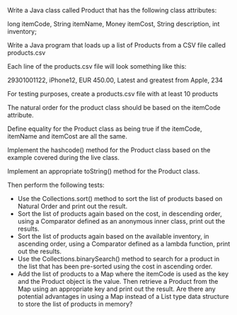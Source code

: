 Write a Java class called Product that has the following class attributes:

long itemCode, String itemName, Money itemCost, String description, int inventory;

Write a Java program that loads up a list of Products from a CSV file called products.csv

Each line of the products.csv file will look something like this:

29301001122, iPhone12, EUR 450.00, Latest and greatest from Apple, 234

For testing purposes, create a products.csv file with at least 10 products

The natural order for the product class should be based on the itemCode attribute.

Define equality for the Product class as being true if the itemCode, itemName and itemCost are all the same.

Implement the hashcode() method for the Product class based on the example covered during the live class.

Implement an appropriate toString() method for the Product class.

Then perform the following tests:

   - Use the Collections.sort() method to sort the list of products based on Natural Order and print out the result.
   - Sort the list of products again based on the cost, in descending order, using a Comparator defined as an anonymous inner class, print out the results.
   - Sort the list of products again based on the available inventory, in ascending order, using a Comparator defined as a lambda function, print out the results.
   - Use the Collections.binarySearch() method to search for a product in the list that has been pre-sorted using the cost in ascending order.
   - Add the list of products to a Map where the itemCode is used as the key and the Product object is the value. Then retrieve a Product from the Map using an appropriate key and print out the result. Are there any potential advantages in using a Map instead of a List type data structure to store the list of products in memory?
